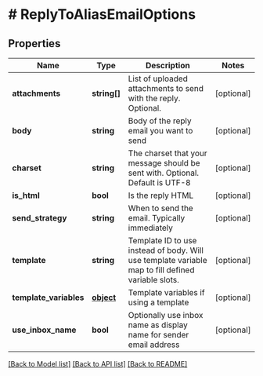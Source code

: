# # ReplyToAliasEmailOptions

## Properties

Name | Type | Description | Notes
------------ | ------------- | ------------- | -------------
**attachments** | **string[]** | List of uploaded attachments to send with the reply. Optional. | [optional] 
**body** | **string** | Body of the reply email you want to send | [optional] 
**charset** | **string** | The charset that your message should be sent with. Optional. Default is UTF-8 | [optional] 
**is_html** | **bool** | Is the reply HTML | [optional] 
**send_strategy** | **string** | When to send the email. Typically immediately | [optional] 
**template** | **string** | Template ID to use instead of body. Will use template variable map to fill defined variable slots. | [optional] 
**template_variables** | [**object**]() | Template variables if using a template | [optional] 
**use_inbox_name** | **bool** | Optionally use inbox name as display name for sender email address | [optional] 

[[Back to Model list]](../../README#documentation-for-models) [[Back to API list]](../../README#documentation-for-api-endpoints) [[Back to README]](../../README)



